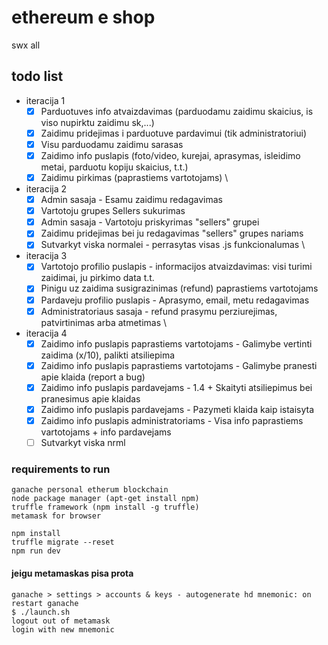 # ethereum e shop

swx all

## todo list
* iteracija 1
  * [x] Parduotuves info atvaizdavimas (parduodamu zaidimu skaicius, is viso nupirktu zaidimu sk,...)
  * [x] Zaidimu pridejimas i parduotuve pardavimui (tik administratoriui)
  * [x] Visu parduodamu zaidimu sarasas
  * [x] Zaidimo info puslapis (foto/video, kurejai, aprasymas, isleidimo metai, parduotu kopiju skaicius, t.t.)
  * [x] Zaidimu pirkimas (paprastiems vartotojams)
\  
* iteracija 2
  * [x] Admin sasaja - Esamu zaidimu redagavimas
  * [x] Vartotoju grupes Sellers sukurimas
  * [x] Admin sasaja - Vartotoju priskyrimas "sellers" grupei
  * [x] Zaidimu pridejimas bei ju redagavimas "sellers" grupes nariams
  * [x] Sutvarkyt viska normalei  - perrasytas visas .js funkcionalumas 
\  
* iteracija 3
  * [x] Vartotojo profilio puslapis - informacijos atvaizdavimas: visi turimi zaidimai, ju pirkimo data t.t. 
  * [x] Pinigu uz zaidima susigrazinimas (refund) paprastiems vartotojams
  * [x] Pardaveju profilio puslapis - Aprasymo, email, metu redagavimas
  * [x] Administratoriaus sasaja - refund prasymu perziurejimas, patvirtinimas arba atmetimas
\  
* iteracija 4
  * [x] Zaidimo info puslapis paprastiems vartotojams - Galimybe vertinti zaidima (x/10), palikti atsiliepima
  * [x] Zaidimo info puslapis paprastiems vartotojams - Galimybe pranesti apie klaida (report a bug)
  * [x] Zaidimo info puslapis pardavejams - 1.4 + Skaityti atsiliepimus bei pranesimus apie klaidas
  * [x] Zaidimo info puslapis pardavejams - Pazymeti klaida kaip istaisyta
  * [x] Zaidimo info puslapis administratoriams - Visa info paprastiems vartotojams + info pardavejams
  * [ ] Sutvarkyt viska nrml

### requirements to run
```
ganache personal etherum blockchain
node package manager (apt-get install npm)
truffle framework (npm install -g truffle)  
metamask for browser
```		
```
npm install
truffle migrate --reset
npm run dev
```
#### jeigu metamaskas pisa prota
```
ganache > settings > accounts & keys - autogenerate hd mnemonic: on
restart ganache
$ ./launch.sh
logout out of metamask
login with new mnemonic
```